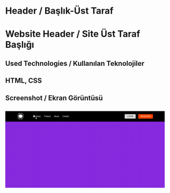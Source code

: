 <h1>Header / Başlık-Üst Taraf<h1>
<p>Website Header / Site Üst Taraf Başlığı<p>


<h2>Used Technologies / Kullanılan Teknolojiler<h2>
<p>HTML, CSS <p>


<h2>Screenshot / Ekran Görüntüsü<h2>

 ![](study1header.gif)

